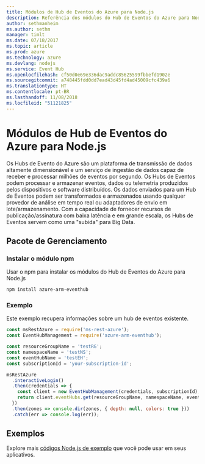 ```yaml
---
title: Módulos de Hub de Eventos do Azure para Node.js
description: Referência dos módulos do Hub de Eventos do Azure para Node.js
author: sethmanheim
ms.author: sethm
manager: timlt
ms.date: 07/18/2017
ms.topic: article
ms.prod: azure
ms.technology: azure
ms.devlang: nodejs
ms.service: Event Hub
ms.openlocfilehash: cf50d0e69e336dac9addc85625599fbbefd1902e
ms.sourcegitcommit: a748445fdd0dd7ead43d45fd4ad45009cfc439a6
ms.translationtype: HT
ms.contentlocale: pt-BR
ms.lasthandoff: 11/08/2018
ms.locfileid: "51121825"
---
```

# <a name="azure-event-hub-modules-for-nodejs"></a>Módulos de Hub de Eventos do Azure para Node.js

Os Hubs de Evento do Azure são um plataforma de transmissão de dados altamente dimensionável e um serviço de ingestão de dados capaz de receber e processar milhões de eventos por segundo. Os Hubs de Eventos podem processar e armazenar eventos, dados ou telemetria produzidos pelos dispositivos e software distribuídos. Os dados enviados para um Hub de Eventos podem ser transformados e armazenados usando qualquer provedor de análise em tempo real ou adaptadores de envio em lote/armazenamento. Com a capacidade de fornecer recursos de publicação/assinatura com baixa latência e em grande escala, os Hubs de Eventos servem como uma "subida" para Big Data.

## <a name="management-package"></a>Pacote de Gerenciamento

### <a name="install-the-npm-module"></a>Instalar o módulo npm 

Usar o npm para instalar os módulos do Hub de Eventos do Azure para Node.js

```bash
npm install azure-arm-eventhub
```

### <a name="example"></a>Exemplo

Este exemplo recupera informações sobre um hub de eventos existente.

```javascript
const msRestAzure = require('ms-rest-azure');
const EventHubManagement = require('azure-arm-eventhub');

const resourceGroupName = 'testRG';
const namespaceName = 'testNS';
const eventHubName = 'testEH';
const subscriptionId = 'your-subscription-id';

msRestAzure
  .interactiveLogin()
  .then(credentials => {
    const client = new EventHubManagement(credentials, subscriptionId);
    return client.eventHubs.get(resourceGroupName, namespaceName, eventHubName);
  })
  .then(zones => console.dir(zones, { depth: null, colors: true }))
  .catch(err => console.log(err));
```

## <a name="samples"></a>Exemplos

Explore mais [códigos Node.js de exemplo](https://azure.microsoft.com/resources/samples/?platform=nodejs) que você pode usar em seus aplicativos.
